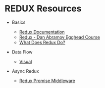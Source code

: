 # REDUX Resources

* Basics

  * [Redux Documentation](https://redux.js.org/)
  * [Redux - Dan Abramov Egghead Course](https://egghead.io/redux)
  * [What Does Redux Do?](https://daveceddia.com/what-does-redux-do/)

* Data Flow

  * [Visual](https://camo.githubusercontent.com/5aba89b6daab934631adffc1f301d17bb273268b/68747470733a2f2f73332e616d617a6f6e6177732e636f6d2f6d656469612d702e736c69642e65732f75706c6f6164732f3336343831322f696d616765732f323438343535322f415243482d5265647578322d7265616c2e676966)

* Async Redux

  * [Redux Promise Middleware](https://github.com/pburtchaell/redux-promise-middleware)
